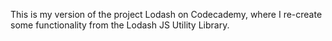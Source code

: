 This is my version of the project Lodash on Codecademy, where I re-create some functionality from the Lodash JS Utility Library.
